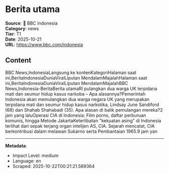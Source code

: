 # Berita utama

**Source**: 📰 BBC Indonesia  
**Category**: news  
**Tier**: T1  
**Date**: 2025-10-21  
**URL**: https://www.bbc.com/indonesia

## Content

BBC News,IndonesiaLangsung ke kontenKategoriHalaman saat ini,BeritaIndonesiaDuniaViralLiputan MendalamMajalahHalaman saat ini,BeritaIndonesiaDuniaViralLiputan MendalamMajalahBBC News,Indonesia-BeritaBerita utamaRI pulangkan dua warga UK terpidana mati dan seumur hidup kasus narkoba – Apa alasannya?Pemerintah Indonesia akan memulangkan dua warga negara UK yang merupakan terpidana mati dan seumur hidup kasus narkotika, Lindsay June Sandiford (68) dan Shahab Shahabadi (35). Apa alasan di balik pemulangan mereka?2 jam yang laluOperasi CIA di Indonesia: Film porno, daftar perburuan komunis, hingga Metode JakartaKeterlibatan "kekuatan asing" di Indonesia terlihat dari sepak terjang organ intelijen AS, CIA. Sejarah mencatat, CIA berkontribusi dalam melawan Sukarno serta Pembantaian 1965.9 jam yan

---

**Metadata**:
- Impact Level: medium
- Language: en
- Scraped: 2025-10-22T00:21:21.589364
